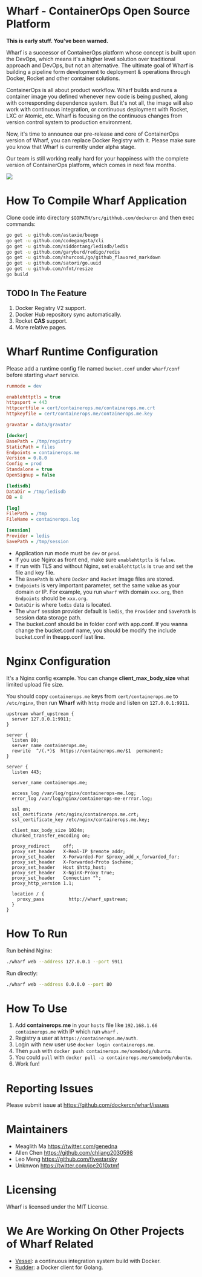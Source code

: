 # Wharf - ContainerOps Open Source Platform

**This is early stuff. You've been warned.**

Wharf is a successor of ContainerOps platform whose concept is built upon the DevOps, which means it's a higher level solution over traditional approach and DevOps, but not an alternative. The ultimate goal of Wharf is building a pipeline form development to deployment & operations through Docker, Rocket and other container solutions.

ContainerOps is all about product workflow. Wharf builds and runs a container image you defined whenever new code is being pushed, along with corresponding dependence system. But it's not all, the image will also work with continuous integration, or continuous deployment with Rocket, LXC or Atomic, etc. Wharf is focusing on the continuous changes from version control system to production environment.

Now, it's time to announce our pre-release and core of ContainerOps version of Wharf, you can replace Docker Registry with it. Please make sure you know that Wharf is currently under alpha stage.

Our team is still working really hard for your happiness with the complete version of ContainerOps platform, which comes in next few months.

![](http://7vzqdz.com1.z0.glb.clouddn.com/wharf.png)

# How To Compile Wharf Application

Clone code into directory `$GOPATH/src/githhub.com/dockercn` and then exec commands:

```bash
go get -u github.com/astaxie/beego
go get -u github.com/codegangsta/cli
go get -u github.com/siddontang/ledisdb/ledis
go get -u github.com/garyburd/redigo/redis
go get -u github.com/shurcooL/go/github_flavored_markdown
go get -u github.com/satori/go.uuid
go get -u github.com/nfnt/resize
go build
```

## TODO In The Feature

1. Docker Registry V2 support.
2. Docker Hub repository sync automatically.
3. Rocket **CAS** support.
4. More relative pages.

# Wharf Runtime Configuration

Please add a runtime config file named `bucket.conf` under `wharf/conf` before starting `wharf` service.

```ini
runmode = dev

enablehttptls = true
httpsport = 443
httpcertfile = cert/containerops.me/containerops.me.crt
httpkeyfile = cert/containerops.me/containerops.me.key

gravatar = data/gravatar

[docker]
BasePath = /tmp/registry
StaticPath = files
Endpoints = containerops.me
Version = 0.8.0
Config = prod
Standalone = true
OpenSignup = false

[ledisdb]
DataDir = /tmp/ledisdb
DB = 8

[log]
FilePath = /tmp
FileName = containerops.log

[session]
Provider = ledis
SavePath = /tmp/session
```

* Application run mode must be `dev` or `prod`.
* If you use Nginx as front end, make sure `enablehttptls` is `false`.
* If run with TLS and without Nginx, set `enablehttptls` is `true` and set the file and key file.
* The `BasePath` is where `Docker` and `Rocket` image files are stored.
* `Endpoints` is very important parameter, set the same value as your domain or IP. For example, you run `wharf` with domain `xxx.org`, then `Endpoints` should be `xxx.org`.
* `DataDir` is where `ledis` data is located.
* The `wharf` session provider default is `ledis`, the `Provider` and `SavePath` is session data storage path.
* The bucket.conf should be in folder conf with app.conf. If you wanna change the bucket.conf name, you should be modify the include bucket.conf in theapp.conf last line.

# Nginx Configuration

It's a Nginx config example. You can change **client_max_body_size** what limited upload file size.

You should copy `containerops.me` keys from `cert/containerops.me` to `/etc/nginx`, then run **Wharf** with `http` mode and listen on `127.0.0.1:9911`.

```nginx
upstream wharf_upstream {
  server 127.0.0.1:9911;
}

server {
  listen 80;
  server_name containerops.me;
  rewrite  ^/(.*)$  https://containerops.me/$1  permanent;
}

server {
  listen 443;

  server_name containerops.me;

  access_log /var/log/nginx/containerops-me.log;
  error_log /var/log/nginx/containerops-me-errror.log;

  ssl on;
  ssl_certificate /etc/nginx/containerops.me.crt;
  ssl_certificate_key /etc/nginx/containerops.me.key;

  client_max_body_size 1024m;
  chunked_transfer_encoding on;

  proxy_redirect     off;
  proxy_set_header   X-Real-IP $remote_addr;
  proxy_set_header   X-Forwarded-For $proxy_add_x_forwarded_for;
  proxy_set_header   X-Forwarded-Proto $scheme;
  proxy_set_header   Host $http_host;
  proxy_set_header   X-NginX-Proxy true;
  proxy_set_header   Connection "";
  proxy_http_version 1.1;

  location / {
    proxy_pass         http://wharf_upstream;
  }
}
```

# How To Run

Run behind Nginx:

```bash
./wharf web --address 127.0.0.1 --port 9911
```

Run directly:

```bash
./wharf web --address 0.0.0.0 --port 80
```

# How To Use

1. Add **containerops.me** in your `hosts` file like `192.168.1.66 containerops.me` with IP which run `wharf` .
2. Registry a user at `https://containerops.me/auth`.
3. Login with new user use `docker login containerops.me`.
4. Then `push` with `docker push containerops.me/somebody/ubuntu`.
5. You could `pull` with `docker pull -a containerops.me/somebody/ubuntu`.
6. Work fun!

# Reporting Issues

Please submit issue at https://github.com/dockercn/wharf/issues

# Maintainers

* Meaglith Ma https://twitter.com/genedna
* Allen Chen https://github.com/chliang2030598
* Leo Meng https://github.com/fivestarsky
* Unknwon https://twitter.com/joe2010xtmf

# Licensing

Wharf is licensed under the MIT License.

# We Are Working On Other Projects of Wharf Related

* [Vessel](https://github.com/dockercn/vessel): a continuous integration system build with Docker.
* [Rudder](https://github.com/dockercn/rudder): a Docker client for Golang.
